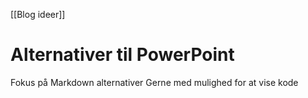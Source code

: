[[Blog ideer]]
# Alternativer til PowerPoint

Fokus på Markdown alternativer
Gerne med mulighed for at vise kode